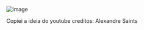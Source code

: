 ![image](https://github.com/isaacsant0s/Landing-page/assets/132119675/9461bdbe-f780-4c09-826b-53506fe37dae)

Copiei a ideia do youtube
creditos: Alexandre Saints
